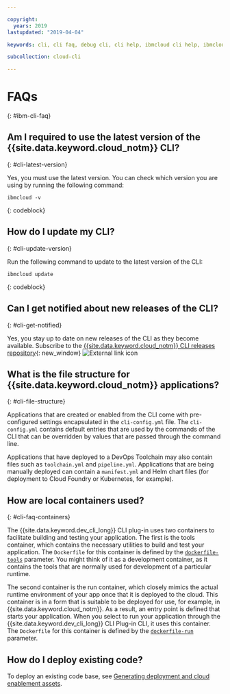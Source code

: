 ```yaml
---

copyright:
  years: 2019
lastupdated: "2019-04-04"

keywords: cli, cli faq, debug cli, cli help, ibmcloud cli help, ibmcloud help

subcollection: cloud-cli

---
```


# FAQs
{: #ibm-cli-faq}

## Am I required to use the latest version of the {{site.data.keyword.cloud_notm}} CLI?
{: #cli-latest-version}

Yes, you must use the latest version. You can check which version you are using by running the following command:

```
ibmcloud -v
```
{: codeblock}

## How do I update my CLI?
{: #cli-update-version}

Run the following command to update to the latest version of the CLI:

```
ibmcloud update
```
{: codeblock}

## Can I get notified about new releases of the CLI?
{: #cli-get-notified}

Yes, you stay up to date on new releases of the CLI as they become available. Subscribe to the [{{site.data.keyword.cloud_notm}} CLI releases repository](https://github.com/IBM-Cloud/ibm-cloud-cli-release/releases/){: new_window} ![External link icon](../../../icons/launch-glyph.svg "External link icon")

## What is the file structure for {{site.data.keyword.cloud_notm}} applications?
{: #cli-file-structure}

Applications that are created or enabled from the CLI come with pre-configured settings encapsulated in the `cli-config.yml` file. The `cli-config.yml` contains default entries that are used by the commands of the CLI that can be overridden by values that are passed through the command line.

Applications that have deployed to a DevOps Toolchain may also contain files such as `toolchain.yml` and `pipeline.yml`. Applications that are being manually deployed can contain a `manifest.yml` and Helm chart files (for deployment to Cloud Foundry or Kubernetes, for example).

## How are local containers used?
{: #cli-faq-containers}

The {{site.data.keyword.dev_cli_long}} CLI plug-in uses two containers to facilitate building and testing your application. The first is the tools container, which contains the necessary utilities to build and test your application. The `Dockerfile` for this container is defined by the [`dockerfile-tools`](/docs/cli/idt?topic=cloud-cli-idt-cli#command-parameters) parameter. You might think of it as a development container, as it contains the tools that are normally used for development of a particular runtime.

The second container is the run container, which closely mimics the actual runtime environment of your app once that it is deployed to the cloud. This container is in a form that is suitable to be deployed for use, for example, in {{site.data.keyword.cloud_notm}}. As a result, an entry point is defined that starts your application. When you select to run your application through the {{site.data.keyword.dev_cli_long}} CLI Plug-in CLI, it uses this container. The `Dockerfile` for this container is defined by the [`dockerfile-run`](/docs/cli/idt?topic=cloud-cli-idt-cli#run) parameter.

## How do I deploy existing code?

To deploy an existing code base, see [Generating deployment and cloud enablement assets](/docs/apps?topic=creating-apps-create-deploy-app-cli#byoc-cli).

